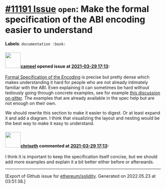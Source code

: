 # [\#11191 Issue](https://github.com/ethereum/solidity/issues/11191) `open`: Make the formal specification of the ABI encoding easier to understand
**Labels**: `documentation :book:`


#### <img src="https://avatars.githubusercontent.com/u/137030?v=4" width="50">[cameel](https://github.com/cameel) opened issue at [2021-03-29 17:13](https://github.com/ethereum/solidity/issues/11191):

[Formal Specification of the Encoding](https://docs.soliditylang.org/en/v0.8.3/abi-spec.html#formal-specification-of-the-encoding) is precise but pretty dense which makes understanding it hard for people who are not already intimately familiar with the ABI. Even explaining it can sometimes be hard without tediously going through concrete examples, see for example [this discussion on gitter](https://gitter.im/ethereum/solidity-dev?at=60546a023b9278255bbc90a5). The examples that are already available in the spec help but are not enough on their own.

We should rewrite this section to make it easier to digest. Or at least expand it and add a diagram. I think that visualizing the layout and nesting would be the best way to make it easy to understand.

#### <img src="https://avatars.githubusercontent.com/u/9073706?v=4" width="50">[chriseth](https://github.com/chriseth) commented at [2021-03-29 17:13](https://github.com/ethereum/solidity/issues/11191#issuecomment-810505792):

I think it is important to keep the specification itself concise, but we should add more examples and explain it a bit better either before or afterwards.


-------------------------------------------------------------------------------



[Export of Github issue for [ethereum/solidity](https://github.com/ethereum/solidity). Generated on 2022.05.23 at 03:51:38.]
